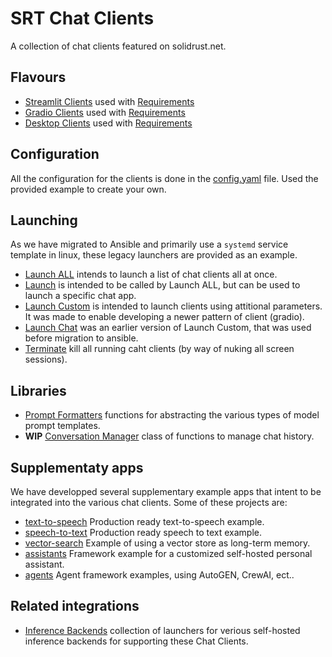# SRT Chat Clients

A collection of chat clients featured on solidrust.net.

## Flavours

- [Streamlit Clients](./client.py) used with [Requirements](./requirements.txt)
- [Gradio Clients](./client-chat.py) used with [Requirements](./requirements-gradio.txt)
- [Desktop Clients](./client-pyside.py) used with [Requirements](./requirements-pyside.txt)

## Configuration

All the configuration for the clients is done in the [config.yaml](./config-example.yaml) file. Used the provided example to create your own.

## Launching

As we have migrated to Ansible and primarily use a `systemd` service template in linux, these legacy launchers are provided as an example.

 - [Launch ALL](./launch-all.sh) intends to launch a list of chat clients all at once.
 - [Launch](./launch.sh) is intended to be called by Launch ALL, but can be used to launch a specific chat app.
 - [Launch Custom](./launch-custom.sh) is intended to launch clients using attitional parameters. It was made to enable developing a newer pattern of client (gradio).
 - [Launch Chat](./launch-chat.sh) was an earlier version of Launch Custom, that was used before migration to ansible.
 - [Terminate](./terminate.sh) kill all running caht clients (by way of nuking all screen sessions).

## Libraries

 - [Prompt Formatters](./prompt_formatters.py) functions for abstracting the various types of model prompt templates.
 - **WIP** [Conversation Manager](./conversation_manager.py) class of functions to manage chat history.

## Supplementaty apps

We have developped several supplementary example apps that intent to be integrated into the various chat clients. Some of these projects are:

 - [text-to-speech](/text-to-speech) Production ready text-to-speech example.
 - [speech-to-text](./speech-to-text) Production ready speech to text example.
 - [vector-search](./vector-search) Example of using a vector store as long-term memory.
 - [assistants](./assistants) Framework example for a customized self-hosted personal assistant.
 - [agents](./agents) Agent framework examples, using AutoGEN, CrewAI, ect..

## Related integrations

 - [Inference Backends](https://github.com/SolidRusT/srt-inference-backends) collection of launchers for verious self-hosted inference backends for supporting these Chat Clients.
